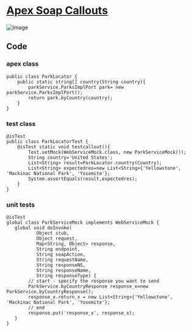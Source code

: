 # [Apex Soap Callouts](https://trailhead.salesforce.com/content/learn/modules/apex_integration_services/apex_integration_soap_callouts?trailmix_creator_id=trailblazerconnect&trailmix_slug=salesforce-developer-catalyst)

![Image](https://github.com/DeependraParichha1004/Trailhead-Solutions/blob/main/Img/apex_integration_services_3.PNG)

## Code

### apex class
```
public class ParkLocator {
    public static string[] country(String country){
        parkService.ParksImplPort park= new parkService.ParksImplPort();
        return park.byCountry(country);
    }
}

```
### test class

```
@isTest
public class ParkLocatorTest {
    @isTest static void testcallout(){
        Test.setMock(WebServiceMock.class, new ParkServiceMock());
        String country='United States';
        List<String> result=ParkLocator.country(Country);
        List<String> expectedres=new List<String>{'Yellowstone', 'Mackinac National Park', 'Yosemite'};
        System.assertEquals(result,expectedres);
    }
}

```
###  unit tests

```
@isTest
global class ParkServiceMock implements WebServiceMock {
   global void doInvoke(
           Object stub,
           Object request,
           Map<String, Object> response,
           String endpoint,
           String soapAction,
           String requestName,
           String responseNS,
           String responseName,
           String responseType) {
        // start - specify the response you want to send
        ParkService.byCountryResponse response_x=new ParkService.byCountryResponse();
        response_x.return_x = new List<String>{'Yellowstone', 'Mackinac National Park', 'Yosemite'};
        // end
        response.put('response_x', response_x); 
   }
}

```

